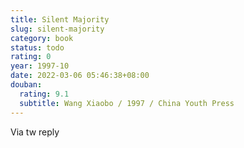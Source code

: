 ```yaml
---
title: Silent Majority
slug: silent-majority
category: book
status: todo
rating: 0
year: 1997-10
date: 2022-03-06 05:46:38+08:00
douban:
  rating: 9.1
  subtitle: Wang Xiaobo / 1997 / China Youth Press
---
```


Via tw reply

